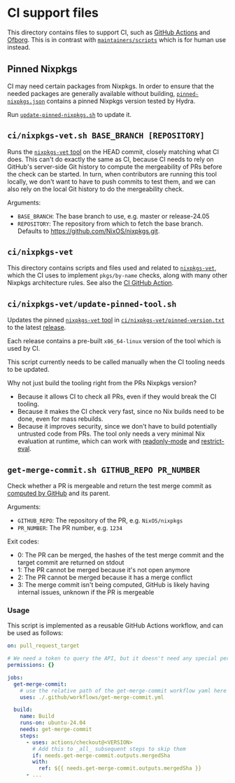 # CI support files

This directory contains files to support CI, such as [GitHub Actions](https://github.com/NixOS/nixpkgs/tree/master/.github/workflows) and [Ofborg](https://github.com/nixos/ofborg).
This is in contrast with [`maintainers/scripts`](../maintainers/scripts) which is for human use instead.

## Pinned Nixpkgs

CI may need certain packages from Nixpkgs.
In order to ensure that the needed packages are generally available without building,
[`pinned-nixpkgs.json`](./pinned-nixpkgs.json) contains a pinned Nixpkgs version tested by Hydra.

Run [`update-pinned-nixpkgs.sh`](./update-pinned-nixpkgs.sh) to update it.

## `ci/nixpkgs-vet.sh BASE_BRANCH [REPOSITORY]`

Runs the [`nixpkgs-vet` tool](https://github.com/NixOS/nixpkgs-vet) on the HEAD commit, closely matching what CI does. This can't do exactly the same as CI, because CI needs to rely on GitHub's server-side Git history to compute the mergeability of PRs before the check can be started.
In turn, when contributors are running this tool locally, we don't want to have to push commits to test them, and we can also rely on the local Git history to do the mergeability check.

Arguments:

- `BASE_BRANCH`: The base branch to use, e.g. master or release-24.05
- `REPOSITORY`: The repository from which to fetch the base branch. Defaults to <https://github.com/NixOS/nixpkgs.git>.

## `ci/nixpkgs-vet`

This directory contains scripts and files used and related to [`nixpkgs-vet`](https://github.com/NixOS/nixpkgs-vet/), which the CI uses to implement `pkgs/by-name` checks, along with many other Nixpkgs architecture rules.
See also the [CI GitHub Action](../.github/workflows/nixpkgs-vet.yml).

## `ci/nixpkgs-vet/update-pinned-tool.sh`

Updates the pinned [`nixpkgs-vet` tool](https://github.com/NixOS/nixpkgs-vet) in [`ci/nixpkgs-vet/pinned-version.txt`](./nixpkgs-vet/pinned-version.txt) to the latest [release](https://github.com/NixOS/nixpkgs-vet/releases).

Each release contains a pre-built `x86_64-linux` version of the tool which is used by CI.

This script currently needs to be called manually when the CI tooling needs to be updated.

Why not just build the tooling right from the PRs Nixpkgs version?

- Because it allows CI to check all PRs, even if they would break the CI tooling.
- Because it makes the CI check very fast, since no Nix builds need to be done, even for mass rebuilds.
- Because it improves security, since we don't have to build potentially untrusted code from PRs.
  The tool only needs a very minimal Nix evaluation at runtime, which can work with [readonly-mode](https://nixos.org/manual/nix/stable/command-ref/opt-common.html#opt-readonly-mode) and [restrict-eval](https://nixos.org/manual/nix/stable/command-ref/conf-file.html#conf-restrict-eval).

## `get-merge-commit.sh GITHUB_REPO PR_NUMBER`

Check whether a PR is mergeable and return the test merge commit as
[computed by GitHub](https://docs.github.com/en/rest/guides/using-the-rest-api-to-interact-with-your-git-database?apiVersion=2022-11-28#checking-mergeability-of-pull-requests) and its parent.

Arguments:
- `GITHUB_REPO`: The repository of the PR, e.g. `NixOS/nixpkgs`
- `PR_NUMBER`: The PR number, e.g. `1234`

Exit codes:
- 0: The PR can be merged, the hashes of the test merge commit and the target commit are returned on stdout
- 1: The PR cannot be merged because it's not open anymore
- 2: The PR cannot be merged because it has a merge conflict
- 3: The merge commit isn't being computed, GitHub is likely having internal issues, unknown if the PR is mergeable

### Usage

This script is implemented as a reusable GitHub Actions workflow, and can be used as follows:

```yaml
on: pull_request_target

# We need a token to query the API, but it doesn't need any special permissions
permissions: {}

jobs:
  get-merge-commit:
    # use the relative path of the get-merge-commit workflow yaml here
    uses: ./.github/workflows/get-merge-commit.yml

  build:
    name: Build
    runs-on: ubuntu-24.04
    needs: get-merge-commit
    steps:
      - uses: actions/checkout@<VERSION>
        # Add this to _all_ subsequent steps to skip them
        if: needs.get-merge-commit.outputs.mergedSha
        with:
          ref: ${{ needs.get-merge-commit.outputs.mergedSha }}
      - ...
```

